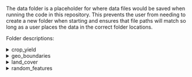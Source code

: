 The data folder is a placeholder for where data files would be saved when running the code in this repository. This prevents the user from needing to create a new folder when starting and ensures that file paths will match so long as a user places the data in the correct folder locations.  

Folder descriptions:

<details>
<summary>crop_yield</summary> 

The `crop_yield` folder contains the district level boundary crop yield data.
</details>

<details>
<summary>geo_boundaries</summary> 

The `geo_boundaries` folder contains the country boundary geomeotries as well as the district level boundary geometries.
</details>

<details>
<summary>land_cover</summary> 

The `land_cover` folder contains the worldwide cropland coverage rasters, the same rasters cropped to a country level, and the dataframes of points at the 0.01 degree resolution and the associated cropland percentages.
</details>

<details>
<summary>random_features</summary> 

The `random_features` folder contains the dataframes of points at the 0.01 degree resolution and the associated random convolutional features extracted from the imagery. the subfolders correspond to which satellite or satellite collection the features were extraced from. 
</details>